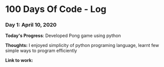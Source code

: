 # 100 Days Of Code - Log

### Day 1: April 10, 2020


**Today's Progress**: Developed Pong game using python

**Thoughts:** I enjoyed simplicity of python programing language, learnt few simple ways to program efficiently

**Link to work:**

